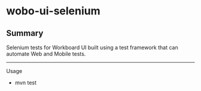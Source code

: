 wobo-ui-selenium
================

## Summary
Selenium tests for Workboard UI built using a test framework that can automate Web and Mobile tests.

---
Usage
  * mvn test
